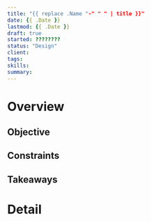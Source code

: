 ```yaml
---
title: "{{ replace .Name "-" " " | title }}"
date: {{ .Date }}
lastmod: {{ .Date }}
draft: true
started: ????????
status: "Design"
client:
tags:
skills:
summary:
---
```


# Overview

## Objective

## Constraints

## Takeaways

# Detail


